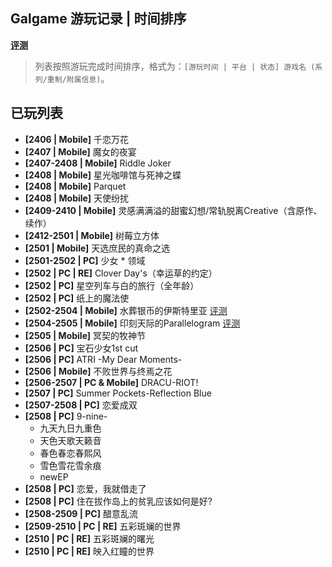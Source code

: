 ## Galgame 游玩记录 | 时间排序

  **[评测](https://github.com/FSF0912/GalgamePlay/wiki)**
> 列表按照游玩完成时间排序，格式为：`[游玩时间 | 平台 | 状态] 游戏名 (系列/重制/附属信息)`。

## 已玩列表

- **[2406 | Mobile]** 千恋万花
- **[2407 | Mobile]** 魔女的夜宴
- **[2407-2408 | Mobile]** Riddle Joker
- **[2408 | Mobile]** 星光咖啡馆与死神之蝶
- **[2408 | Mobile]** Parquet
- **[2408 | Mobile]** 天使纷扰
- **[2409-2410 | Mobile]** 灵感满满溢的甜蜜幻想/常轨脱离Creative（含原作、续作）
- **[2412-2501 | Mobile]** 树莓立方体
- **[2501 | Mobile]** 天选庶民的真命之选
- **[2501-2502 | PC]** 少女 * 领域
- **[2502 | PC | RE]** Clover Day's（幸运草的约定）
- **[2502 | PC]** 星空列车与白的旅行（全年龄）
- **[2502 | PC]** 纸上的魔法使
- **[2502-2504 | Mobile]** 水葬银币的伊斯特里亚 [评测](https://github.com/FSF0912/GalgamePlay/wiki/UGUISU-KAGURA#%E6%B0%B4%E8%91%AC%E9%93%B6%E8%B4%A8%E7%9A%84%E4%BC%8A%E6%96%AF%E7%89%B9%E9%87%8C%E4%BA%9A)
- **[2504-2505 | Mobile]** 印刻天际的Parallelogram [评测](https://github.com/FSF0912/GalgamePlay/wiki/UGUISU-KAGURA#%E5%8D%B0%E5%88%BB%E5%A4%A9%E9%99%85%E7%9A%84parallelogram)
- **[2505 | Mobile]** 冥契的牧神节
- **[2506 | PC]** 宝石少女1st cut
- **[2506 | PC]** ATRI -My Dear Moments-
- **[2506 | Mobile]** 不败世界与终焉之花
- **[2506-2507 | PC & Mobile]** DRACU-RIOT!
- **[2507 | PC]** Summer Pockets-Reflection Blue
- **[2507-2508 | PC]** 恋爱成双
- **[2508 | PC]** 9-nine-
    - 九天九日九重色
    - 天色天歌天籁音
    - 春色春恋春熙风
    - 雪色雪花雪余痕
    - newEP
- **[2508 | PC]** 恋爱，我就借走了
- **[2508 | PC]** 住在拔作岛上的贫乳应该如何是好?
- **[2508-2509 | PC]** 醋意乱流
- **[2509-2510 | PC | RE]** 五彩斑斓的世界
- **[2510 | PC | RE]** 五彩斑斓的曙光
- **[2510 | PC | RE]** 映入红瞳的世界
